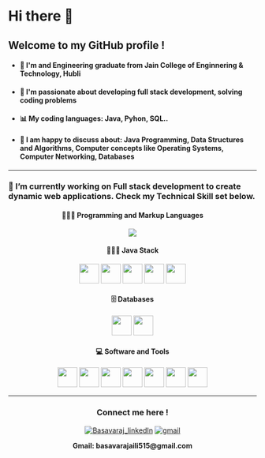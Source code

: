
<h1 allign-items: center>Hi there 👋 </h1>

## Welcome to my GitHub profile !

<ul>
   <li> <h4>🥇 I'm and Engineering graduate from Jain College of Enginnering & Technology, Hubli </h4></li>
   <li><h4>🎫 I'm passionate about developing <strong>full stack development</strong>, solving coding problems</h4></li>
   <li><h4>📊 My coding languages: <strong>Java, Pyhon, SQL</strong>.. </h4> </li>
   <li><h4>🧧 I am happy to discuss about: Java Programming, Data Structures and Algorithms, Computer concepts like Operating Systems, Computer Networking, Databases</h4> </li>
</ul>
<hr>

<h3>🔭 I’m currently working on <strong>Full stack development</strong> to create dynamic web applications. Check my Technical Skill set below.
<!-- ----------- TECH STACK SECTION ------------ -->
   <h4 align="center">👩🏻‍💻 Programming and Markup Languages</h4>
   <p align="center">
     <a href="https://skillicons.dev">
       <img src="https://skillicons.dev/icons?i=java,python,django,html,css,javascript,php"/>
     </a>
   </p>
   <h4 align="center">👩🏻‍💻 Java Stack</h4>
   <p align="center">
      <img src="https://user-images.githubusercontent.com/25181517/117201470-f6d56780-adec-11eb-8f7c-e70e376cfd07.png" height=40px width=40px />
      <img src="https://user-images.githubusercontent.com/25181517/183891303-41f257f8-6b3d-487c-aa56-c497b880d0fb.png" height=40px width=40px />
      <img src="https://user-images.githubusercontent.com/25181517/117207242-07d5a700-adf4-11eb-975e-be04e62b984b.png" height=40px width=40px />
      <img src="https://user-images.githubusercontent.com/25181517/117207493-49665200-adf4-11eb-808e-a9c0fcc2a0a0.png" height=40px width=40px/>
      <img src="https://user-images.githubusercontent.com/25181517/192107858-fe19f043-c502-4009-8c47-476fc89718ad.png" height=40px width=40px />
     </a>
   </p>
   <h4 align="center">🗄️ Databases </h4>
   <p align="center">
      <img src="https://user-images.githubusercontent.com/25181517/183896128-ec99105a-ec1a-4d85-b08b-1aa1620b2046.png"  height=40px width=40px/>
      <img src="https://user-images.githubusercontent.com/25181517/117208736-bdedc080-adf5-11eb-912f-61c7d43705f6.png"  height=40px width=40px/>
     </a>
   </p>
   <h4 align="center">💻 Software and Tools </h4>
   <p align="center">
        <img src="https://user-images.githubusercontent.com/25181517/192108892-6e9b5cdf-4e35-4a70-ad9a-801a93a07c1c.png"  height=40px width=40px/>
        <img src="https://user-images.githubusercontent.com/25181517/192108890-200809d1-439c-4e23-90d3-b090cf9a4eea.png"  height=40px width=40px/>
        <img src="https://user-images.githubusercontent.com/25181517/192108891-d86b6220-e232-423a-bf5f-90903e6887c3.png"  height=40px width=40px/>
        <img src="https://user-images.githubusercontent.com/25181517/192109061-e138ca71-337c-4019-8d42-4792fdaa7128.png"  height=40px width=40px/>
        <img src="https://user-images.githubusercontent.com/25181517/183914128-3fc88b4a-4ac1-40e6-9443-9a30182379b7.png"  height=40px width=40px/>
        <img src="https://user-images.githubusercontent.com/25181517/192108372-f71d70ac-7ae6-4c0d-8395-51d8870c2ef0.png"  height=40px width=40px/>
        <img src="https://user-images.githubusercontent.com/25181517/192108374-8da61ba1-99ec-41d7-80b8-fb2f7c0a4948.png"  height=40px width=40px/>
     </a>
   <hr>
   <!-- ----------- TECH STACK SECTION END------------ -->
   </p>
   
<p align="center">
   <h3 align="center">Connect me here !</h3>
</p>
<p align="center">
<a href="https://www.linkedin.com/in/basavaraj-aili-2b495b218/" target="blank"><img align="center" src="https://img.shields.io/badge/LinkedIn-0077B5?style=for-the-badge&logo=linkedin&logoColor=white" alt="Basavaraj_linkedIn"/></a> 
<a href="mailto:basavarajaili515@gmail.com" target="blank"><img align="center" src="https://img.shields.io/badge/Gmail-D14836?style=for-the-badge&logo=gmail&logoColor=white" alt="gmail"/></a> 
</p>

<p align="center">
 <!--    [linkedin]: https://www.linkedin.com/in/basavaraj-aili-2b495b218/
   [github]:https://github.com/BasavarajAili1 -->
   <b>Gmail: basavarajaili515@gmail.com</h5></b>
</p>
